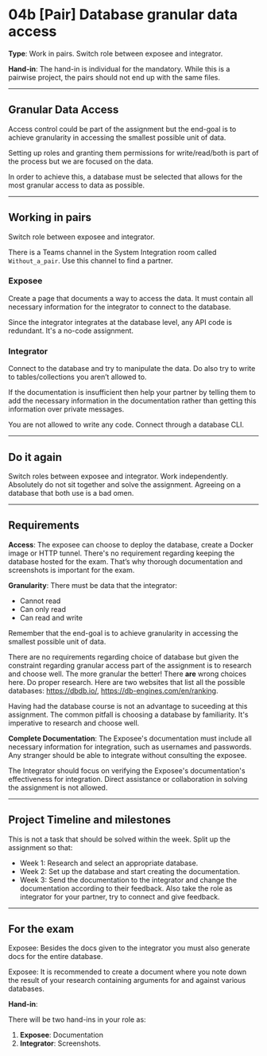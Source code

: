 # 04b [Pair] Database granular data access

**Type**: Work in pairs. Switch role between exposee and integrator. 

**Hand-in**: The hand-in is individual for the mandatory. While this is a pairwise project, the pairs should not end up with the same files.

---

## Granular Data Access

Access control could be part of the assignment but the end-goal is to achieve granularity in accessing the smallest possible unit of data.

Setting up roles and granting them permissions for write/read/both is part of the process but we are focused on the data.

In order to achieve this, a database must be selected that allows for the most granular access to data as possible.

---

## Working in pairs

Switch role between exposee and integrator. 

There is a Teams channel in the System Integration room called `Without_a_pair`. Use this channel to find a partner.

### Exposee

Create a page that documents a way to access the data. It must contain all necessary information for the integrator to connect to the database.

Since the integrator integrates at the database level, any API code is redundant. It's a no-code assignment.

### Integrator

Connect to the database and try to manipulate the data. Do also try to write to tables/collections you aren’t allowed to.

If the documentation is insufficient then help your partner by telling them to add the necessary information in the documentation rather than getting this information over private messages. 

You are not allowed to write any code. Connect through a database CLI.
 
---

## Do it again

Switch roles between exposee and integrator. Work independently. Absolutely do not sit together and solve the assignment. Agreeing on a database that both use is a bad omen.

---

## Requirements

**Access**: The exposee can choose to deploy the database, create a Docker image or HTTP tunnel. There's no requirement regarding keeping the database hosted for the exam. That’s why thorough documentation and screenshots is important for the exam. 

**Granularity**: There must be data that the integrator:

- Cannot read
- Can only read
- Can read and write

Remember that the end-goal is to achieve granularity in accessing the smallest possible unit of data.

There are no requirements regarding choice of database but given the constraint regarding granular access part of the assignment is to research and choose well. The more granular the better! There **are** wrong choices here. Do proper research. Here are two websites that list all the possible databases: https://dbdb.io/, https://db-engines.com/en/ranking.

Having had the database course is not an advantage to suceeding at this assignment. The common pitfall is choosing a database by familiarity. It's imperative to research and choose well.

**Complete Documentation**: The Exposee's documentation must include all necessary information for integration, such as usernames and passwords. Any stranger should be able to integrate without consulting the exposee.

The Integrator should focus on verifying the Exposee's documentation's effectiveness for integration. Direct assistance or collaboration in solving the assignment is not allowed.

---

## Project Timeline and milestones

This is not a task that should be solved within the week. Split up the assignment so that:

- Week 1: Research and select an appropriate database.
- Week 2: Set up the database and start creating the documentation.
- Week 3: Send the documentation to the integrator and change the documentation according to their feedback. Also take the role as integrator for your partner, try to connect and give feedback. 

---

## For the exam

Exposee: Besides the docs given to the integrator you must also generate docs for the entire database.

Exposee: It is recommended to create a document where you note down the result of your research containing arguments for and against various databases. 

**Hand-in**: 

There will be two hand-ins in your role as:

1. **Exposee**: Documentation 
2. **Integrator**: Screenshots. 

